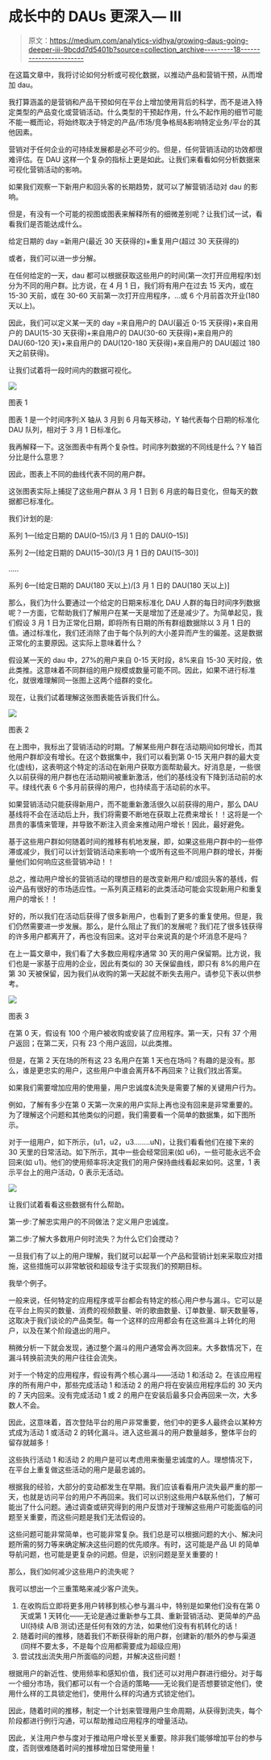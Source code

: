 # 成长中的 DAUs 更深入— III

> 原文：<https://medium.com/analytics-vidhya/growing-daus-going-deeper-iii-9bcdd7d5401b?source=collection_archive---------18----------------------->

在这篇文章中，我将讨论如何分析或可视化数据，以推动产品和营销干预，从而增加 dau。

我打算涵盖的是营销和产品干预如何在平台上增加使用背后的科学，而不是进入特定类型的产品变化或营销活动。什么类型的干预起作用，什么不起作用的细节可能不能一概而论，将始终取决于特定的产品/市场/竞争格局&影响特定业务/平台的其他因素。

营销对于任何企业的可持续发展都是必不可少的。但是，任何营销活动的功效都很难评估。在 DAU 这样一个复杂的指标上更是如此。让我们来看看如何分析数据来可视化营销活动的影响。

如果我们观察一下新用户和回头客的长期趋势，就可以了解营销活动对 dau 的影响。

但是，有没有一个可能的视图或图表来解释所有的细微差别呢？让我们试一试，看看我们是否能达成什么。

给定日期的 day =新用户(最近 30 天获得的)+重复用户(超过 30 天获得的)

或者，我们可以进一步分解。

在任何给定的一天，dau 都可以根据获取这些用户的时间(第一次打开应用程序)划分为不同的用户群。比方说，在 4 月 1 日，我们将有用户在过去 15 天内，或在 15-30 天前，或在 30-60 天前第一次打开应用程序，…或 6 个月前首次开业(180 天以上)。

因此，我们可以定义某一天的 day =来自用户的 DAU(最近 0-15 天获得)+来自用户的 DAU(15-30 天获得)+来自用户的 DAU(30-60 天获得)+来自用户的 DAU(60-120 天)+来自用户的 DAU(120-180 天获得)+来自用户的 DAU(超过 180 天之前获得)。

让我们试着将一段时间内的数据可视化。

![](img/caa8efe25cd9f89469d02e03c57f398f.png)

图表 1

图表 1 是一个时间序列:X 轴从 3 月到 6 月每天移动，Y 轴代表每个日期的标准化 DAU 队列，相对于 3 月 1 日标准化。

我再解释一下。这张图表中有两个复杂性。时间序列数据的不同线是什么？Y 轴百分比是什么意思？

因此，图表上不同的曲线代表不同的用户群。

这张图表实际上捕捉了这些用户群从 3 月 1 日到 6 月底的每日变化，但每天的数据都已标准化。

我们计划的是:

系列 1—[给定日期的 DAU(0–15)/[3 月 1 日的 DAU(0–15)]

系列 2—[给定日期的 DAU(15–30)/[3 月 1 日的 DAU(15–30)]

…..

系列 6—[给定日期的 DAU(180 天以上)/[3 月 1 日的 DAU(180 天以上)]

那么，我们为什么要通过一个给定的日期来标准化 DAU 人群的每日时间序列数据呢？一方面，它帮助我们了解用户在某一天是增加了还是减少了。为简单起见，我们假设 3 月 1 日为正常化日期，即将所有日期的所有群组数据除以 3 月 1 日的值。通过标准化，我们还消除了由于每个队列的大小差异而产生的偏差。这是数据正常化的主要原因。这实际上意味着什么？

假设某一天的 dau 中，27%的用户来自 0-15 天时段，8%来自 15-30 天时段，依此类推。这意味着不同群组的用户规模或数量可能不同。因此，如果不进行标准化，就很难理解同一张图上这两个组群的变化。

现在，让我们试着理解这张图表能告诉我们什么。

![](img/caa8efe25cd9f89469d02e03c57f398f.png)

图表 2

在上图中，我标出了营销活动的时期。了解某些用户群在活动期间如何增长，而其他用户群却没有增长。在这个数据集中，我们可以看到第 0-15 天用户群的最大变化(虚线)，这表明这个特定的活动在新用户获取方面帮助最大。好消息是，一些很久以前获得的用户群也在活动期间被重新激活，他们的基线没有下降到活动前的水平。绿线代表 6 个多月前获得的用户，也持续高于活动前的水平。

如果营销活动只能获得新用户，而不能重新激活很久以前获得的用户，那么 DAU 基线将不会在活动后上升，我们将需要不断地在获取上花费来增长！！这将是一个昂贵的事情来管理，并导致不断注入资金来推动用户增长！因此，最好避免。

基于这些用户群如何随着时间的推移有机地发展，即，如果这些用户群中的一些停滞或减少，我们可以计划营销活动来影响一个或所有这些不同用户群的增长，并衡量他们如何响应这些营销冲动！！

总之，推动用户增长的营销活动的理想目的是改变新用户和/或回头客的基线，假设产品有很好的市场适应性。一系列真正精彩的此类活动可能会实现新用户和重复用户的增长！！

好的，所以我们在活动后获得了很多新用户，也看到了更多的重复使用。但是，我们仍然需要进一步发展。那么，是什么阻止了我们的发展呢？我们花了很多钱获得的许多用户都离开了，再也没有回来。这对平台来说真的是个坏消息不是吗？

在上一篇文章中，我们看了大多数应用程序通常 30 天的用户保留期。比方说，我们也是一家基于应用的企业，因此有类似的 30 天保留曲线，即只有 8%的用户在第 30 天被保留，因为我们从收购的第一天起就不断失去用户。请参见下表以供参考。

![](img/f340b5a6c0449a5defd28a5cdf3b88d1.png)

图表 3

在第 0 天，假设有 100 个用户被收购或安装了应用程序。第一天，只有 37 个用户返回；在第二天，只有 23 个用户返回，以此类推。

但是，在第 2 天在场的所有这 23 名用户在第 1 天也在场吗？有趣的是没有。那么，谁是更忠实的用户，这些用户中谁会离开&不再回来？让我们找出答案。

如果我们需要增加应用的使用量，用户忠诚度&流失是需要了解的关键用户行为。

例如，了解有多少在第 0 天第一次来的用户实际上再也没有回来是非常重要的。为了理解这个问题和其他类似的问题，我们需要看一个简单的数据集，如下图所示。

对于一组用户，如下所示，(u1，u2，u3……..uN)，让我们看看他们在接下来的 30 天里的日常活动。如下所示，其中一些会经常回来(如 u6)，一些可能永远不会回来(如 u1)。他们的使用频率将决定我们的用户保持曲线看起来如何。这里，1 表示平台上的用户活动，0 表示无活动。

![](img/e35b1d3e714441a98ea1b25108c464d1.png)

让我们试着看看这些数据有什么帮助。

第一步:了解忠实用户的不同做法？定义用户忠诚度。

第二步:了解大多数用户何时流失？为什么它们会搅动？

一旦我们有了以上的用户理解，我们就可以起草一个产品和营销计划来采取应对措施，这些措施可以非常敏锐和超级专注于实现我们的预期目标。

我举个例子。

一般来说，任何特定的应用程序或平台都会有特定的核心用户参与漏斗。它可以是在平台上购买的数量、消费的视频数量、听的歌曲数量、订单数量、聊天数量等，这取决于我们谈论的产品类型。每一个这样的应用都会有在这些漏斗上转化的用户，以及在某个阶段退出的用户。

稍微分析一下就会发现，通过整个漏斗的用户通常会再次回来。大多数情况下，在漏斗转换前流失的用户往往会流失。

对于一个特定的应用程序，假设有两个核心漏斗——活动 1 和活动 2。在该应用程序的所有用户中，那些完成活动 1 和活动 2 的用户将在安装应用程序后的 30 天内的 7 天内回来。没有完成活动 1 或 2 的用户在安装后最多只会再回来一次，大多数人不会。

因此，这意味着，首次登陆平台的用户非常重要，他们中的更多人最终会以某种方式成为活动 1 或活动 2 的转化漏斗。进入这些漏斗的用户数量越多，整体平台的留存就越多！

这些执行活动 1 和活动 2 的用户是可以考虑用来衡量忠诚度的人。理想情况下，在平台上重复做这些活动的用户是最忠诚的。

根据我的经验，大部分的变动都发生在早期。我们应该看看用户流失最严重的那一天，也就是访问平台的用户不再回来。我们可以识别这些用户&联系他们，了解可能出了什么问题。通过调查或研究得到的用户反馈对于理解这些用户可能面临的问题至关重要，而这些问题是我们无法假设的。

这些问题可能非常简单，也可能非常复杂。我们总是可以根据问题的大小、解决问题所需的努力等来确定解决这些问题的优先顺序。有时，这可能是产品 UI 的简单导航问题，也可能是更复杂的问题。但是，识别问题是至关重要的！

那么，我们如何减少这些用户的流失呢？

我可以想出一个三重策略来减少客户流失。

1.  在收购后立即将更多用户转移到核心参与漏斗中，特别是如果他们没有在第 0 天或第 1 天转化——无论是通过重新参与工具、重新营销活动、更简单的产品 UI(持续 A/B 测试)还是任何有效的方法，如果他们没有有机转化的话！
2.  随着时间的推移，随着我们不断获得新的用户群，创建新的/额外的参与渠道(同样不要太多，不是每个应用都需要成为超级应用)
3.  尝试找出流失用户所面临的问题，并解决这些问题！

根据用户的新近性、使用频率和感知价值，我们还可以对用户群进行细分。对于每一个细分市场，我们都可以有一个合适的策略——无论我们是否想要锁定他们，使用什么样的工具锁定他们，使用什么样的沟通方式锁定他们。

因此，随着时间的推移，制定一个计划来管理用户生命周期，从获得到流失，每个阶段都进行例行沟通，可以帮助推动应用程序的增量活动。

因此，关注用户参与度对于推动用户增长至关重要。除非我们能够增加平台的参与度，否则很难随着时间的推移增加日常使用量！